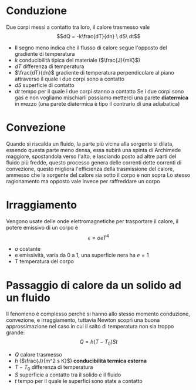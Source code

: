 # Conduzione
Due corpi messi a contatto tra loro, il calore trasmesso vale 
$$dQ = -k\frac{dT}{dn} \ dS\ dt$$
+ Il segno meno indica che il flusso di calore segue l'opposto del gradiente di temperatura
+  $k$ conducibilità tipica del materiale ($\frac{J}{mK}$)
+ $dT$ differenza di temperatura
+ $\frac{dT}{dn}$ gradiente di temperatura perpendicolare al piano attraverso il quale i due corpi sono a contatto
+ $dS$ superficie di contatto
+ $dt$ tempo per il quale i due corpi stanno a contatto
Se i due corpi sono gas e non vogliamo mischiarli possiamo metterci una parete **diatermica** in mezzo (una parete diatermica è tipo il contrario di una adiabatica)
# Convezione
Quando si riscalda un fluido, la parte più vicina alla sorgente si dilata, essendo questa parte meno densa, essa subirà una spinta di Archimede maggiore, spostandola verso l'alto, e lasciando posto ad altre parti del fluido più fredde, questo processo genera delle correnti dette correnti di convezione, questo migliora l'efficienza della trasmissione del calore, ammesso che la sorgente del calore sia sotto il corpo e non sopra
Lo stesso ragionamento ma opposto vale invece per raffreddare un corpo
# Irraggiamento
Vengono usate delle onde elettromagnetiche per trasportare il calore, il potere emissivo di un corpo è
$$ \epsilon = \sigma e T^4 $$
+ $\sigma$ costante
+ e emissività, varia da 0 a 1, una superficie nera ha $e=1$
+ T temperatura del corpo

# Passaggio di calore da un solido ad un fluido
Il fenomeno è complesso perché si hanno allo stesso momento conduzione, convezione, e irraggiamento, tuttavia Newton scoprì una buona approssimazione nel caso in cui il salto di temperatura non sia troppo grande:
$$ Q = h(T-T_0) S t$$
+ $Q$ calore trasmesso
+ $h$ ($\frac{J}{m^2 s K}$) **conducibilità termica esterna** 
+ $T-T_0$ differenza di temperatura
+ $S$ superficie a contatto tra il solido e il fluido
+ $t$ tempo per il quale le superfici sono state a contatto